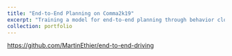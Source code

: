 ```yaml
---
title: "End-to-End Planning on Comma2k19"
excerpt: "Training a model for end-to-end planning through behavior cloning.<br/><img src='/images/projects/e2e_demo.gif' style='width:512px;'>"
collection: portfolio
---
```


https://github.com/MartinEthier/end-to-end-driving
